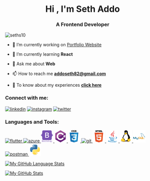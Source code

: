 <h1 align="center">Hi , I'm Seth Addo</h1>
<h3 align="center">A Frontend Developer</h3>

<p align="left"> <img src="https://komarev.com/ghpvc/?username=seths10&label=Profile%20views&color=0e75b6&style=plastic" alt="seths10" /> </p>

- 🔭 I’m currently working on [Portfolio Website](https://www.seths10.github.io/Portfolio)

- 🌱 I’m currently learning **React**

- 💬 Ask me about **Web**

- 📫 How to reach me **addoseth82@gmail.com**

- 📄 To know about my experiences [**click here**](http://www.github.com/seths10)

<h3 align="left">Connect with me:</h3>
<p align="left">
<a href="https://linkedin.com/in/seth-addo-034327190" target="blank"><img align="center" src="https://raw.githubusercontent.com/rahuldkjain/github-profile-readme-generator/master/src/images/icons/Social/linked-in-alt.svg" alt="linkedin" height="30" width="40" /></a>
<a href="https://instagram.com/qweku_10" target="blank"><img align="center" src="https://raw.githubusercontent.com/rahuldkjain/github-profile-readme-generator/master/src/images/icons/Social/instagram.svg" alt="instagram" height="30" width="40" /></a>
<a href="https://twitter.com/set_addo" target="blank"><img align="center" src="https://raw.githubusercontent.com/rahuldkjain/github-profile-readme-generator/master/src/images/icons/Social/discord.svg" alt="twitter" height="30" width="40" /></a>
</p>

<h3 align="left">Languages and Tools:</h3>
<p align="left"> 
<a href="https://flutter.dev" target="_blank"> <img src="https://www.vectorlogo.zone/logos/flutterio/flutterio-ar21.svg" alt="flutter" width="40" height="40"/> </a> 
<a href="https://azure.microsoft.com/en-in/" target="_blank"> <img src="https://www.vectorlogo.zone/logos/microsoft_azure/microsoft_azure-icon.svg" alt="azure" width="40" height="40"/> </a>
<a href="https://getbootstrap.com" target="_blank"> <img src="https://raw.githubusercontent.com/devicons/devicon/master/icons/bootstrap/bootstrap-plain-wordmark.svg" alt="bootstrap" width="40" height="40"/> </a> 
<a href="https://www.w3schools.com/cs/" target="_blank"> <img src="https://raw.githubusercontent.com/devicons/devicon/master/icons/csharp/csharp-original.svg" alt="csharp" width="40" height="40"/> </a> 
<a href="https://www.w3schools.com/css/" target="_blank"> <img src="https://raw.githubusercontent.com/devicons/devicon/master/icons/css3/css3-original-wordmark.svg" alt="css3" width="40" height="40"/> </a> 
<a href="https://git-scm.com/" target="_blank"> <img src="https://www.vectorlogo.zone/logos/git-scm/git-scm-icon.svg" alt="git" width="40" height="40"/> </a> 
<a href="https://www.w3.org/html/" target="_blank"> <img src="https://raw.githubusercontent.com/devicons/devicon/master/icons/html5/html5-original-wordmark.svg" alt="html5" width="40" height="40"/> </a> 
<a href="https://www.java.com" target="_blank"> <img src="https://raw.githubusercontent.com/devicons/devicon/master/icons/java/java-original.svg" alt="java" width="40" height="40"/> </a> 
<a href="https://www.linux.org/" target="_blank"> <img src="https://raw.githubusercontent.com/devicons/devicon/master/icons/linux/linux-original.svg" alt="linux" width="40" height="40"/> </a> 
<a href="https://www.mysql.com/" target="_blank"> <img src="https://raw.githubusercontent.com/devicons/devicon/master/icons/mysql/mysql-original-wordmark.svg" alt="mysql" width="40" height="40"/> </a> 
<a href="https://postman.com" target="_blank"> <img src="https://www.vectorlogo.zone/logos/getpostman/getpostman-icon.svg" alt="postman" width="40" height="40"/> </a> 
<a href="https://www.python.org" target="_blank"> <img src="https://raw.githubusercontent.com/devicons/devicon/master/icons/python/python-original.svg" alt="python" width="40" height="40"/> </a> 
</p>

[![My GitHub Language Stats](https://github-readme-stats.vercel.app/api/top-langs/?username=seths10&langs_count=5&theme=tokyonight)]()

[![My GitHub Stats](https://github-readme-stats.vercel.app/api/?username=seths10&count_private=true&theme=tokyonight&showicons=true)]()
